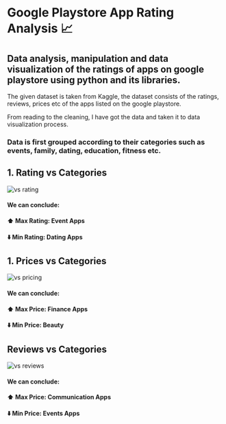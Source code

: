 # Google Playstore App Rating Analysis 📈
## Data analysis, manipulation and data visualization  of the ratings of apps on google playstore using python and its libraries.

The given dataset is taken from Kaggle, the dataset consists of the ratings, reviews, prices etc of the apps listed on the google playstore.

From reading to the cleaning, I have got the data and taken it to data visualization process. 

### Data is first grouped according to their categories such as events, family, dating, education, fitness etc.

## 1. Rating vs Categories
![vs rating](https://user-images.githubusercontent.com/68191137/183887225-c5ca1bbc-9ab8-499b-865d-b95f5c6d473b.PNG)

#### We can conclude: 
#### ⬆️ Max Rating: Event Apps
#### ⬇️ Min Rating: Dating Apps


## 1. Prices vs Categories
![vs pricing](https://user-images.githubusercontent.com/68191137/183888071-5fcb5dde-9a4b-4419-9528-a5ea41478cb2.PNG)

#### We can conclude: 
#### ⬆️ Max Price: Finance Apps
#### ⬇️ Min Price: Beauty

## Reviews vs Categories
![vs reviews](https://user-images.githubusercontent.com/68191137/183888523-64ebe45c-76a0-47be-b562-f69e2573f610.PNG)

#### We can conclude: 
#### ⬆️ Max Price: Communication Apps
#### ⬇️ Min Price: Events Apps
